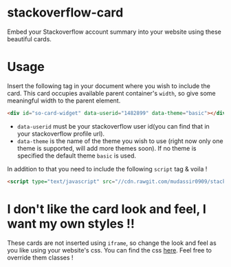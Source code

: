 # stackoverflow-card
Embed your Stackoverflow account summary into your website using these beautiful cards.

# Usage
Insert the following tag in your document where you wish to include the card. This card occupies available parent container's `width`, so give some meaningful width to the parent element.
```html
<div id="so-card-widget" data-userid="1482899" data-theme="basic"></div>
```

* `data-userid` must be your stackoverflow user id(you can find that in your stackoverflow profile url).
* `data-theme` is the name of the theme you wish to use (right now only one theme is supported, will add more themes soon). If no theme is specified the default theme `basic` is used.

In addition to that you need to include the following `script` tag & voila !
```html
<script type="text/javascript" src="//cdn.rawgit.com/mudassir0909/stackoverflow-card/master/dist/so-card-widget.min.js"></script>
```

# I don't like the card look and feel, I want my own styles !!
These cards are not inserted using `iframe`, so change the look and feel as you like using your website's css. You can find the css [here](https://github.com/mudassir0909/stackoverflow-card/blob/master/widget.css). Feel free to override them classes !

